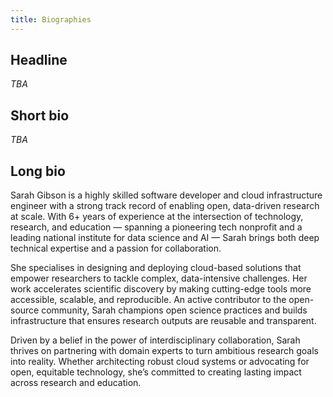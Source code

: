 ```yaml
---
title: Biographies
---
```


## Headline

_TBA_

## Short bio

_TBA_

## Long bio

Sarah Gibson is a highly skilled software developer and cloud infrastructure
engineer with a strong track record of enabling open, data-driven research at
scale. With 6+ years of experience at the intersection of technology, research,
and education — spanning a pioneering tech nonprofit and a leading national
institute for data science and AI — Sarah brings both deep technical expertise
and a passion for collaboration.

She specialises in designing and deploying cloud-based solutions that empower
researchers to tackle complex, data-intensive challenges. Her work accelerates
scientific discovery by making cutting-edge tools more accessible, scalable, and
reproducible. An active contributor to the open-source community, Sarah champions
open science practices and builds infrastructure that ensures research outputs
are reusable and transparent.

Driven by a belief in the power of interdisciplinary collaboration, Sarah thrives
on partnering with domain experts to turn ambitious research goals into reality.
Whether architecting robust cloud systems or advocating for open, equitable
technology, she’s committed to creating lasting impact across research and
education.
